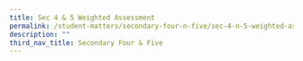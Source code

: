 ```yaml
---
title: Sec 4 & 5 Weighted Assessment
permalink: /student-matters/secondary-four-n-five/sec-4-n-5-weighted-assessment/
description: ""
third_nav_title: Secondary Four & Five
---
```

